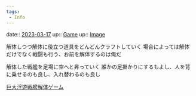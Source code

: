 ```yaml
---
tags:
 - Info
---
```


date:: [2023-03-17](/Daily_Note/2023-03-17.md)
up:: [Game](Bar/Novel/Topics/Game.md)
up:: [Image](Bar/Novel/Topics/Image.md)

解体しつつ解体に役立つ道具をどんどんクラフトしていく
場合によっては解体だけでなく戦闘も行う、お前を解体するのは俺だ

解体した戦艦を足場に空へと昇っていく
誰かの足掛かりにするもよし、人を背に乗せるのも良し、入れ替わるのも良し

[巨大浮遊戦艦解体ゲーム](Info/巨大浮遊戦艦解体ゲーム.md)